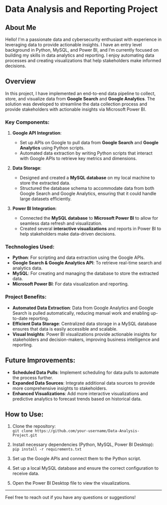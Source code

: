 # Data Analysis and Reporting Project

## About Me

Hello! I'm a passionate data and cybersecurity enthusiast with experience in leveraging data to provide actionable insights. I have an entry level background in Python, MySQL, and Power BI, and I’m currently focused on building my skills in data analytics and reporting. I enjoy automating data processes and creating visualizations that help stakeholders make informed decisions.

## Overview

In this project, I have implemented an end-to-end data pipeline to collect, store, and visualize data from **Google Search** and **Google Analytics**. The solution was developed to streamline the data collection process and provide stakeholders with actionable insights via Microsoft Power BI. 

### Key Components:
1. **Google API Integration**: 
   - Set up APIs on Google to pull data from **Google Search** and **Google Analytics** using Python scripts.
   - Automated data extraction by writing Python scripts that interact with Google APIs to retrieve key metrics and dimensions.
   
2. **Data Storage**:
   - Designed and created a **MySQL database** on my local machine to store the extracted data.
   - Structured the database schema to accommodate data from both Google Search and Google Analytics, ensuring that it could handle large datasets efficiently.

3. **Power BI Integration**:
   - Connected the **MySQL database** to **Microsoft Power BI** to allow for seamless data refresh and visualization.
   - Created several **interactive visualizations** and reports in Power BI to help stakeholders make data-driven decisions.
   
### Technologies Used:
- **Python**: For scripting and data extraction using the Google APIs.
- **Google Search & Google Analytics API**: To retrieve real-time search and analytics data.
- **MySQL**: For creating and managing the database to store the extracted data.
- **Microsoft Power BI**: For data visualization and reporting.

### Project Benefits:
- **Automated Data Extraction**: Data from Google Analytics and Google Search is pulled automatically, reducing manual work and enabling up-to-date reporting.
- **Efficient Data Storage**: Centralized data storage in a MySQL database ensures that data is easily accessible and scalable.
- **Visual Insights**: Power BI visualizations provide actionable insights for stakeholders and decision-makers, improving business intelligence and reporting.

## Future Improvements:
- **Scheduled Data Pulls**: Implement scheduling for data pulls to automate the process further.
- **Expanded Data Sources**: Integrate additional data sources to provide more comprehensive insights to stakeholders.
- **Enhanced Visualizations**: Add more interactive visualizations and predictive analytics to forecast trends based on historical data.

## How to Use:
1. Clone the repository:  
   `git clone https://github.com/your-username/Data-Analysis-Project.git`
   
2. Install necessary dependencies (Python, MySQL, Power BI Desktop):  
   `pip install -r requirements.txt`
   
3. Set up the Google APIs and connect them to the Python script.

4. Set up a local MySQL database and ensure the correct configuration to receive data.

5. Open the Power BI Desktop file to view the visualizations.

---

Feel free to reach out if you have any questions or suggestions!
